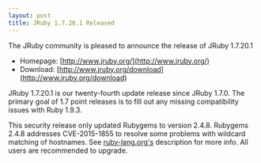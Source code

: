 ```yaml
---
layout: post
title: JRuby 1.7.20.1 Released
---
```

The JRuby community is pleased to announce the release of JRuby 1.7.20.1

- Homepage: [http://www.jruby.org/](http://www.jruby.org/)
- Download: [http://www.jruby.org/download](http://www.jruby.org/download)

JRuby 1.7.20.1 is our twenty-fourth update release since JRuby 1.7.0.  The primary goal of 1.7 point releases is to fill out any missing compatibility issues with Ruby 1.9.3.

This security release only updated Rubygems to version 2.4.8.  Rubygems 2.4.8
addresses CVE-2015-1855 to resolve some problems with wildcard matching
of hostnames.  See [ruby-lang.org's](https://www.ruby-lang.org/en/news/2015/04/13/ruby-openssl-hostname-matching-vulnerability/) description for more info.  All
users are recommended to upgrade.
